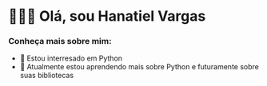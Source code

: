 <h1> 🙋🏻‍♂️ Olá, sou Hanatiel Vargas</h1>

<h3>Conheça mais sobre mim:</h3>

- 👀 Estou interresado em Python
- 🌱 Atualmente estou aprendendo mais sobre Python e futuramente sobre suas bibliotecas
